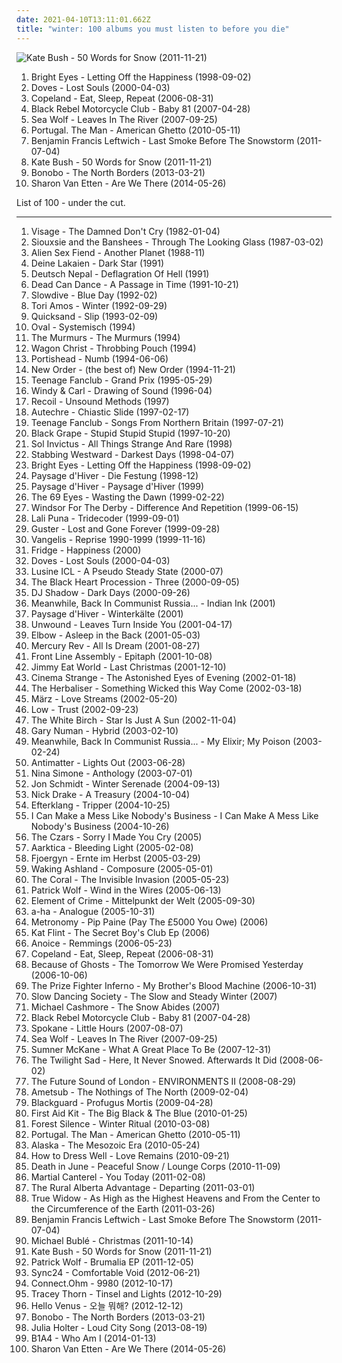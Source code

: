 ```yaml
---
date: 2021-04-10T13:11:01.662Z
title: "winter: 100 albums you must listen to before you die"
---
```

![Kate Bush - 50 Words for Snow (2011-11-21)](http://coverartarchive.org/release/4518b2c0-0091-4780-b31e-6dfc7e1d9cd5/21132684376-500.jpg "Kate Bush - 50 Words for Snow (2011-11-21)")
<ol class="albums">
<li data-cover="https://via.placeholder.com/450" data-tags="indie, emo" role="button">Bright Eyes - Letting Off the Happiness (1998-09-02)</li>
<li data-cover="http://coverartarchive.org/release/81776221-c3ae-4662-8f2f-7a239cbb24af/27974433834-500.jpg" data-tags="indie rock, britpop" role="button">Doves - Lost Souls (2000-04-03)</li>
<li data-cover="http://coverartarchive.org/release/c64999b0-8a0c-4085-96dd-7e4eab22c481/14990985445-500.jpg" data-tags="indie" role="button">Copeland - Eat, Sleep, Repeat (2006-08-31)</li>
<li data-cover="https://img.discogs.com/cfc9e7fd50d7c9c08931869b95f6849a01d0635d/images/spacer.gif" data-tags="indie, rock, indie rock" role="button">Black Rebel Motorcycle Club - Baby 81 (2007-04-28)</li>
<li data-cover="http://coverartarchive.org/release/1f535139-1a00-4da7-89cc-94cb50ceb44d/3886056504-500.jpg" data-tags="indie folk, indie, indie rock, singer-songwriter, autumn" role="button">Sea Wolf - Leaves In The River (2007-09-25)</li>
<li data-cover="http://coverartarchive.org/release/a10f34d5-8afb-460e-b6d5-a442eb7c4a2c/9612740615-500.jpg" data-tags="indie rock" role="button">Portugal. The Man - American Ghetto (2010-05-11)</li>
<li data-cover="http://coverartarchive.org/release/bab7b29e-cedf-4626-913f-e439e0c05ef9/14556222208-500.jpg" data-tags="folk" role="button">Benjamin Francis Leftwich - Last Smoke Before The Snowstorm (2011-07-04)</li>
<li data-cover="http://coverartarchive.org/release/4518b2c0-0091-4780-b31e-6dfc7e1d9cd5/21132684376-500.jpg" data-tags="alternative, art pop, winter" role="button">Kate Bush - 50 Words for Snow (2011-11-21)</li>
<li data-cover="https://img.discogs.com/CQRfbzNYKpXll6yBUz1Ky6WKVjM=/fit-in/600x603/filters:strip_icc():format(jpeg):mode_rgb():quality(90)/discogs-images/R-4349387-1473869117-8469.jpeg.jpg" data-tags="downtempo" role="button">Bonobo - The North Borders (2013-03-21)</li>
<li data-cover="http://coverartarchive.org/release/294ce5a9-a36b-4e41-982e-56f2f94bb581/20346832405-500.jpg" data-tags="folk, indie folk" role="button">Sharon Van Etten - Are We There (2014-05-26)</li>
</ol>
List of 100 - under the cut.
<!-- more -->

_________________

<ol class="albums">
<li data-cover="http://coverartarchive.org/release/c354b401-7722-4297-a26b-0822953fa829/14592166258-500.jpg" data-tags="new wave" role="button">
Visage - The Damned Don't Cry (1982-01-04)
</li>
<li data-cover="http://coverartarchive.org/release/aa258490-4e2e-4395-9da3-064e0c7c9490/24762396589-500.jpg" data-tags="new wave" role="button">
Siouxsie and the Banshees - Through The Looking Glass (1987-03-02)
</li>
<li data-cover="http://coverartarchive.org/release/9465bd64-d234-4496-a0e0-000ee409324c/3201343272-500.jpg" data-tags="industrial" role="button">
Alien Sex Fiend - Another Planet (1988-11)
</li>
<li data-cover="https://via.placeholder.com/450" data-tags="darkwave" role="button">
Deine Lakaien - Dark Star (1991)
</li>
<li data-cover="https://img.discogs.com/XE8JlK6QbctaeaqhM6NowdWjunk=/fit-in/597x600/filters:strip_icc():format(jpeg):mode_rgb():quality(90)/discogs-images/R-105315-1320265971.jpeg.jpg" data-tags="dark ambient, industrial" role="button">
Deutsch Nepal - Deflagration Of Hell (1991)
</li>
<li data-cover="http://coverartarchive.org/release/1d7b01f6-e4c0-3b5d-929b-7e0bf3ce17af/5957781227-500.jpg" data-tags="darkwave, ambient, gothic, 4ad" role="button">
Dead Can Dance - A Passage in Time (1991-10-21)
</li>
<li data-cover="http://coverartarchive.org/release/303d108a-8b3c-4dbe-97bf-e070b5d36d01/3994580625-500.jpg" data-tags="shoegaze" role="button">
Slowdive - Blue Day (1992-02)
</li>
<li data-cover="https://img.discogs.com/vWeYc_m_2FWBlIj7kDovCLzRi2w=/fit-in/600x600/filters:strip_icc():format(jpeg):mode_rgb():quality(90)/discogs-images/R-3233908-1321635138.jpeg.jpg" data-tags="alternative, 90s" role="button">
Tori Amos - Winter (1992-09-29)
</li>
<li data-cover="http://coverartarchive.org/release/03d5aab6-c3f5-483e-8e41-ca99ef7dab32/28641431315-500.jpg" data-tags="rock, post hardcore" role="button">
Quicksand - Slip (1993-02-09)
</li>
<li data-cover="http://coverartarchive.org/release/2e728075-e9fc-49e3-bd01-5a8f37de464a/6485162992-500.jpg" data-tags="ambient, minimal, emd, electronic, experimental" role="button">
Oval - Systemisch (1994)
</li>
<li data-cover="http://coverartarchive.org/release/5941dfb0-209a-4661-9301-ae665b30223d/16110823346-500.jpg" data-tags="pop, acoustic" role="button">
The Murmurs - The Murmurs (1994)
</li>
<li data-cover="https://img.discogs.com/dncLtd56tF7iqt7gTb2w_0WXxAI=/fit-in/600x587/filters:strip_icc():format(jpeg):mode_rgb():quality(90)/discogs-images/R-1332-1275414476.jpeg.jpg" data-tags="electronic, trip-hop" role="button">
Wagon Christ - Throbbing Pouch (1994)
</li>
<li data-cover="http://coverartarchive.org/release/172ddda3-1837-4fd2-8d12-ddd1e70b4c57/9070622875-500.jpg" data-tags="electronic, trip-hop" role="button">
Portishead - Numb (1994-06-06)
</li>
<li data-cover="http://coverartarchive.org/release/983ae253-215e-4f6c-8411-fa7ddcec2d94/19120789325-500.jpg" data-tags="80s, synthpop, electronic, new wave" role="button">
New Order - (the best of) New Order (1994-11-21)
</li>
<li data-cover="https://img.discogs.com/R_DBxpkzS4iv3i4HrTVINHBXVlQ=/fit-in/600x600/filters:strip_icc():format(jpeg):mode_rgb():quality(90)/discogs-images/R-1637459-1233745460.jpeg.jpg" data-tags="power pop, 90s" role="button">
Teenage Fanclub - Grand Prix (1995-05-29)
</li>
<li data-cover="http://coverartarchive.org/release/8d82a733-4389-424e-a28e-6af0b51618b2/16741522206-500.jpg" data-tags="ambient, shoegaze, drone" role="button">
Windy & Carl - Drawing of Sound (1996-04)
</li>
<li data-cover="https://img.discogs.com/ZQkFoHZ_Mub8IYOF_c7O770P40g=/fit-in/450x450/filters:strip_icc():format(jpeg):mode_rgb():quality(90)/discogs-images/R-645215-1142711425.jpeg.jpg" data-tags="electronic" role="button">
Recoil - Unsound Methods (1997)
</li>
<li data-cover="http://coverartarchive.org/release/e382e9a2-8637-4781-a29b-3dac5c991899/3760547066-500.jpg" data-tags="idm" role="button">
Autechre - Chiastic Slide (1997-02-17)
</li>
<li data-cover="https://img.discogs.com/I-oViWD7yaPbPfp-56ogVSe6K8o=/fit-in/600x469/filters:strip_icc():format(jpeg):mode_rgb():quality(90)/discogs-images/R-10404061-1538314922-5725.jpeg.jpg" data-tags="indie, rock, power pop, jangle pop, scottish" role="button">
Teenage Fanclub - Songs From Northern Britain (1997-07-21)
</li>
<li data-cover="http://coverartarchive.org/release/97ee5e25-e39e-40db-9e1b-85cfb681c16d/20580184854-500.jpg" data-tags="rock, winter, alternative dance, where is my bong, collected, steveadams fm, steveadamsfm, music to play on mdma, smell the rot settling in, has me dancing even now" role="button">
Black Grape - Stupid Stupid Stupid (1997-10-20)
</li>
<li data-cover="https://via.placeholder.com/450" data-tags="winter, world serpent, nice nait" role="button">
Sol Invictus - All Things Strange And Rare (1998)
</li>
<li data-cover="https://img.discogs.com/av87ubWpJAYSiWLFe06--27mNms=/fit-in/600x610/filters:strip_icc():format(jpeg):mode_rgb():quality(90)/discogs-images/R-928828-1483750079-3904.jpeg.jpg" data-tags="industrial, industrial rock" role="button">
Stabbing Westward - Darkest Days (1998-04-07)
</li>
<li data-cover="https://via.placeholder.com/450" data-tags="indie, emo" role="button">
Bright Eyes - Letting Off the Happiness (1998-09-02)
</li>
<li data-cover="http://coverartarchive.org/release/4f3105d3-833c-492b-a48f-8a7b428113c0/1638204863-500.jpg" data-tags="ambient, dark ambient" role="button">
Paysage d'Hiver - Die Festung (1998-12)
</li>
<li data-cover="https://img.discogs.com/_RMo-DUcdz986U1fQn5tyo0nNuw=/fit-in/522x804/filters:strip_icc():format(jpeg):mode_rgb():quality(90)/discogs-images/R-707325-1526298115-9165.jpeg.jpg" data-tags="atmospheric black metal" role="button">
Paysage d'Hiver - Paysage d'Hiver (1999)
</li>
<li data-cover="https://img.discogs.com/2Vg9urP_Yt5xg2Zx7fMoDrEIwpk=/fit-in/500x500/filters:strip_icc():format(jpeg):mode_rgb():quality(90)/discogs-images/R-11986454-1526045647-3237.jpeg.jpg" data-tags="gothic, finnish, gothic metal" role="button">
The 69 Eyes - Wasting the Dawn (1999-02-22)
</li>
<li data-cover="http://coverartarchive.org/release/1945e366-189a-4570-b299-8bf9d6e16455/2259847202-500.jpg" data-tags="post-rock, winter, to drift away, young god records" role="button">
Windsor For The Derby - Difference And Repetition (1999-06-15)
</li>
<li data-cover="https://img.discogs.com/oWBCFUnFN7s8FbJ0PLomJvbcQVs=/fit-in/600x599/filters:strip_icc():format(jpeg):mode_rgb():quality(90)/discogs-images/R-23286-1460146787-8425.jpeg.jpg" data-tags="indietronica" role="button">
Lali Puna - Tridecoder (1999-09-01)
</li>
<li data-cover="https://img.discogs.com/nHTpM2iNFe_ieR9WlIT7WYck7WY=/fit-in/600x595/filters:strip_icc():format(jpeg):mode_rgb():quality(90)/discogs-images/R-7860499-1589151037-6233.jpeg.jpg" data-tags="guster" role="button">
Guster - Lost and Gone Forever (1999-09-28)
</li>
<li data-cover="http://coverartarchive.org/release/75d08a78-f7f0-4099-acc8-418f69282d9b/836943618-500.jpg" data-tags="vangelis, soundtrack" role="button">
Vangelis - Reprise 1990-1999 (1999-11-16)
</li>
<li data-cover="https://img.discogs.com/QLoN79nE68-tlgV6BrSEN5T-9tw=/fit-in/600x600/filters:strip_icc():format(jpeg):mode_rgb():quality(90)/discogs-images/R-77560-1291240501.jpeg.jpg" data-tags="ambient" role="button">
Fridge - Happiness (2000)
</li>
<li data-cover="http://coverartarchive.org/release/81776221-c3ae-4662-8f2f-7a239cbb24af/27974433834-500.jpg" data-tags="indie rock, britpop" role="button">
Doves - Lost Souls (2000-04-03)
</li>
<li data-cover="http://coverartarchive.org/release/cd994d58-4f33-4eff-aa30-2bb486685bcb/23919615928-500.jpg" data-tags="idm" role="button">
Lusine ICL - A Pseudo Steady State (2000-07)
</li>
<li data-cover="http://coverartarchive.org/release/f5cc9977-3c0f-40da-b483-8794a5fdee1f/4525765665-500.jpg" data-tags="winter, nice nite" role="button">
The Black Heart Procession - Three (2000-09-05)
</li>
<li data-cover="http://coverartarchive.org/release/4aacec70-87db-457e-96dc-59020c412e46/6212339784-500.jpg" data-tags="electronic, trip-hop, dark, winter, 2000s, for rainy days, nice nait" role="button">
DJ Shadow - Dark Days (2000-09-26)
</li>
<li data-cover="http://coverartarchive.org/release/3f7a84d7-247d-4813-9bae-b1af33890994/1234792383-500.jpg" data-tags="post-rock" role="button">
Meanwhile, Back In Communist Russia... - Indian Ink (2001)
</li>
<li data-cover="http://coverartarchive.org/release/ae1a0e77-5977-45f1-9557-634820859899/2708262058-500.jpg" data-tags="atmospheric black metal, ambient" role="button">
Paysage d'Hiver - Winterkälte (2001)
</li>
<li data-cover="http://coverartarchive.org/release/3b1b7509-7bff-4a95-9ee8-f5e050cf102e/27704658731-500.jpg" data-tags="post-hardcore" role="button">
Unwound - Leaves Turn Inside You (2001-04-17)
</li>
<li data-cover="https://via.placeholder.com/450" data-tags="alternative" role="button">
Elbow - Asleep in the Back (2001-05-03)
</li>
<li data-cover="https://img.discogs.com/OZNzVx8zwpbRtFXXuTGWjnSZIM4=/fit-in/600x590/filters:strip_icc():format(jpeg):mode_rgb():quality(90)/discogs-images/R-2583517-1542933395-8879.jpeg.jpg" data-tags="dream pop, indie rock" role="button">
Mercury Rev - All Is Dream (2001-08-27)
</li>
<li data-cover="https://img.discogs.com/2nwInmj50kkL8Pv5AW3lmLxIhr4=/fit-in/600x595/filters:strip_icc():format(jpeg):mode_rgb():quality(90)/discogs-images/R-6395902-1485607002-9284.png.jpg" data-tags="industrial" role="button">
Front Line Assembly - Epitaph (2001-10-08)
</li>
<li data-cover="http://coverartarchive.org/release/0f37e0bf-5f79-42e8-be0b-1782bc788355/1475380053-500.jpg" data-tags="christmas" role="button">
Jimmy Eat World - Last Christmas (2001-12-10)
</li>
<li data-cover="http://coverartarchive.org/release/28710e46-d422-4b1f-b6e9-c19107e0f625/26099503117-500.jpg" data-tags="deathrock" role="button">
Cinema Strange - The Astonished Eyes of Evening (2002-01-18)
</li>
<li data-cover="https://img.discogs.com/KMM2dRr2pi53sfnL4ILdHDgVvOU=/fit-in/430x421/filters:strip_icc():format(jpeg):mode_rgb():quality(90)/discogs-images/R-1297338-1220216793.jpeg.jpg" data-tags="trip-hop, ninja tune" role="button">
The Herbaliser - Something Wicked this Way Come (2002-03-18)
</li>
<li data-cover="https://img.discogs.com/TIEMf34k2sWNvW6MEcWPbO5on4I=/fit-in/600x544/filters:strip_icc():format(jpeg):mode_rgb():quality(90)/discogs-images/R-45988-1384549653-3131.jpeg.jpg" data-tags="electronic, winter, german, cold, snow, post-revolutionary pop song, avantgarde pop, cold days, first snow, music for cold days" role="button">
März - Love Streams (2002-05-20)
</li>
<li data-cover="http://coverartarchive.org/release/0cd8b400-95e2-4be5-af82-dcf40540cdfa/2960113401-500.jpg" data-tags="slowcore" role="button">
Low - Trust (2002-09-23)
</li>
<li data-cover="https://img.discogs.com/i9584y28ConNp5D5Dh_AIYB996g=/fit-in/474x472/filters:strip_icc():format(jpeg):mode_rgb():quality(90)/discogs-images/R-1030535-1207227733.jpeg.jpg" data-tags="slowcore, post-rock, ambient pop" role="button">
The White Birch - Star Is Just A Sun (2002-11-04)
</li>
<li data-cover="http://coverartarchive.org/release/bab4d458-8b0d-3854-b56c-800535efb678/9045882879-500.jpg" data-tags="industrial, new wave" role="button">
Gary Numan - Hybrid (2003-02-10)
</li>
<li data-cover="https://img.discogs.com/nG3b68OocGn_aSsFZWl1mlXd4fk=/fit-in/600x450/filters:strip_icc():format(jpeg):mode_rgb():quality(90)/discogs-images/R-7976877-1452850990-2073.jpeg.jpg" data-tags="post-rock" role="button">
Meanwhile, Back In Communist Russia... - My Elixir; My Poison (2003-02-24)
</li>
<li data-cover="https://img.discogs.com/yTJ2t-oOJApxEaVPxI_k-iuaL4E=/fit-in/600x600/filters:strip_icc():format(jpeg):mode_rgb():quality(90)/discogs-images/R-5719220-1404862392-1331.jpeg.jpg" data-tags="ambient, darkwave, dark ambient" role="button">
Antimatter - Lights Out (2003-06-28)
</li>
<li data-cover="http://coverartarchive.org/release/8ad974f7-091f-41b7-ae1c-1294b4b32cd5/15089570158-500.jpg" data-tags="jazz, blues" role="button">
Nina Simone - Anthology (2003-07-01)
</li>
<li data-cover="https://img.discogs.com/tZUbIgIOFwGcOdGUMoZq_sihhYs=/fit-in/600x608/filters:strip_icc():format(jpeg):mode_rgb():quality(90)/discogs-images/R-14803942-1581907039-7504.jpeg.jpg" data-tags="piano" role="button">
Jon Schmidt - Winter Serenade (2004-09-13)
</li>
<li data-cover="https://img.discogs.com/Jgb4P2lHL3icqB-nwBds06XMCrM=/fit-in/596x600/filters:strip_icc():format(jpeg):mode_rgb():quality(90)/discogs-images/R-781221-1412774198-3302.jpeg.jpg" data-tags="folk, 70s, singer-songwriter" role="button">
Nick Drake - A Treasury (2004-10-04)
</li>
<li data-cover="https://img.discogs.com/vDrhdpiSCQOv2B2i_eL7O77oHPg=/fit-in/500x446/filters:strip_icc():format(jpeg):mode_rgb():quality(90)/discogs-images/R-339667-1321456005.jpeg.jpg" data-tags="post-rock, electronic" role="button">
Efterklang - Tripper (2004-10-25)
</li>
<li data-cover="http://coverartarchive.org/release/ef77304f-302c-4ab3-8303-79914646e7a9/26411107989-500.jpg" data-tags="constantly in circulation" role="button">
I Can Make a Mess Like Nobody's Business - I Can Make A Mess Like Nobody's Business (2004-10-26)
</li>
<li data-cover="http://coverartarchive.org/release/01e924fd-0c88-447a-b62b-33fb9388106c/27688972155-500.jpg" data-tags="chillout" role="button">
The Czars - Sorry I Made You Cry (2005)
</li>
<li data-cover="http://coverartarchive.org/release/bb2cbfad-1420-498d-82d7-cd5e4ef02e3c/11156564945-500.jpg" data-tags="winter" role="button">
Aarktica - Bleeding Light (2005-02-08)
</li>
<li data-cover="https://img.discogs.com/ScanGejkU_lAutoyfysshlGLCEM=/fit-in/333x300/filters:strip_icc():format(jpeg):mode_rgb():quality(90)/discogs-images/R-2033448-1259787217.gif.jpg" data-tags="black metal" role="button">
Fjoergyn - Ernte im Herbst (2005-03-29)
</li>
<li data-cover="https://img.discogs.com/HeCVoF8Y4QFel9ypPxY6QwVkkng=/fit-in/280x280/filters:strip_icc():format(jpeg):mode_rgb():quality(90)/discogs-images/R-3819928-1345676693-3574.jpeg.jpg" data-tags="discoverockult" role="button">
Waking Ashland - Composure (2005-05-01)
</li>
<li data-cover="http://coverartarchive.org/release/9b401b82-9820-4bbb-b2d7-b6a1b8b38464/13330484042-500.jpg" data-tags="indie rock" role="button">
The Coral - The Invisible Invasion (2005-05-23)
</li>
<li data-cover="https://via.placeholder.com/450" data-tags="indie, singer-songwriter, british" role="button">
Patrick Wolf - Wind in the Wires (2005-06-13)
</li>
<li data-cover="https://img.discogs.com/8L5YZIN096fHanuOwsZePa7eTtA=/fit-in/202x200/filters:strip_icc():format(jpeg):mode_rgb():quality(90)/discogs-images/R-754756-1155478794.jpeg.jpg" data-tags="element of crime" role="button">
Element of Crime - Mittelpunkt der Welt (2005-09-30)
</li>
<li data-cover="http://coverartarchive.org/release/d87a354a-b0eb-44cc-bc09-cc966eb86df2/20833625751-500.jpg" data-tags="pop" role="button">
a-ha - Analogue (2005-10-31)
</li>
<li data-cover="https://via.placeholder.com/450" data-tags="electronic" role="button">
Metronomy - Pip Paine (Pay The £5000 You Owe) (2006)
</li>
<li data-cover="https://via.placeholder.com/450" data-tags="winter, flawless albums" role="button">
Kat Flint - The Secret Boy's Club Ep (2006)
</li>
<li data-cover="http://coverartarchive.org/release/1e90537a-774b-4feb-a39c-35b9ccb0b893/15481200349-500.jpg" data-tags="japanese" role="button">
Anoice - Remmings (2006-05-23)
</li>
<li data-cover="http://coverartarchive.org/release/c64999b0-8a0c-4085-96dd-7e4eab22c481/14990985445-500.jpg" data-tags="indie" role="button">
Copeland - Eat, Sleep, Repeat (2006-08-31)
</li>
<li data-cover="http://coverartarchive.org/release/b0dbc49f-3fff-4a1c-9f2f-8b959eee7b47/9405319837-500.jpg" data-tags="post-rock" role="button">
Because of Ghosts - The Tomorrow We Were Promised Yesterday (2006-10-06)
</li>
<li data-cover="https://img.discogs.com/y3J1BJWu6hxUYGABSHnoVyX1VkA=/fit-in/300x299/filters:strip_icc():format(jpeg):mode_rgb():quality(90)/discogs-images/R-3040332-1312929855.jpeg.jpg" data-tags="acoustic" role="button">
The Prize Fighter Inferno - My Brother's Blood Machine (2006-10-31)
</li>
<li data-cover="http://coverartarchive.org/release/7a7b7dd9-700e-41bf-a5d0-1dca120e2ca7/2904746115-500.jpg" data-tags="ambient, mellow" role="button">
Slow Dancing Society - The Slow and Steady Winter (2007)
</li>
<li data-cover="http://coverartarchive.org/release/3b3ee7b7-a91e-4b70-bcc2-2669d1bf013d/16302212379-500.jpg" data-tags="classical, singer-songwriter" role="button">
Michael Cashmore - The Snow Abides (2007)
</li>
<li data-cover="https://img.discogs.com/cfc9e7fd50d7c9c08931869b95f6849a01d0635d/images/spacer.gif" data-tags="indie, rock, indie rock" role="button">
Black Rebel Motorcycle Club - Baby 81 (2007-04-28)
</li>
<li data-cover="https://img.discogs.com/QbfgqYwWtrY47tZI-ZoNWs9ryCg=/fit-in/598x597/filters:strip_icc():format(jpeg):mode_rgb():quality(90)/discogs-images/R-1059358-1189082821.jpeg.jpg" data-tags="slowcore" role="button">
Spokane - Little Hours (2007-08-07)
</li>
<li data-cover="http://coverartarchive.org/release/1f535139-1a00-4da7-89cc-94cb50ceb44d/3886056504-500.jpg" data-tags="indie folk, indie, indie rock, singer-songwriter, autumn" role="button">
Sea Wolf - Leaves In The River (2007-09-25)
</li>
<li data-cover="http://coverartarchive.org/release/05eaa945-6eb6-4e4b-a74a-e9bb0f2be39f/5817210927-500.jpg" data-tags="instrumental, winter" role="button">
Sumner McKane - What A Great Place To Be (2007-12-31)
</li>
<li data-cover="https://img.discogs.com/k6Q9HpcT0w9TVlKXKLL29cYjWn4=/fit-in/400x414/filters:strip_icc():format(jpeg):mode_rgb():quality(90)/discogs-images/R-1671211-1308318414.gif.jpg" data-tags="winter, bobjebus16 owns this, no waste album, stand out albums of 2008" role="button">
The Twilight Sad - Here, It Never Snowed. Afterwards It Did (2008-06-02)
</li>
<li data-cover="http://coverartarchive.org/release/ad006774-68da-3135-90de-44730d0d2239/22066393640-500.jpg" data-tags="ambient" role="button">
The Future Sound of London - ENVIRONMENTS II (2008-08-29)
</li>
<li data-cover="https://via.placeholder.com/450" data-tags="idm, ambient, glitch, experimental" role="button">
Ametsub - The Nothings of The North (2009-02-04)
</li>
<li data-cover="https://img.discogs.com/tjX1lChioV4W8jP7nRRWCYNvZE0=/fit-in/600x555/filters:strip_icc():format(jpeg):mode_rgb():quality(90)/discogs-images/R-1798530-1279110125.jpeg.jpg" data-tags="folk metal, symphonic melodic death metal" role="button">
Blackguard - Profugus Mortis (2009-04-28)
</li>
<li data-cover="http://coverartarchive.org/release/564dc65d-2d42-4fc9-a28f-e65796716fed/2001762761-500.jpg" data-tags="folk" role="button">
First Aid Kit - The Big Black & The Blue (2010-01-25)
</li>
<li data-cover="http://coverartarchive.org/release/8f726204-800d-4174-995c-a594a937f0b7/2683603256-500.jpg" data-tags="black metal, atmospheric, winter, 2010s, ambient black metal, atmospheric black metal, panik terror" role="button">
Forest Silence - Winter Ritual (2010-03-08)
</li>
<li data-cover="http://coverartarchive.org/release/a10f34d5-8afb-460e-b6d5-a442eb7c4a2c/9612740615-500.jpg" data-tags="indie rock" role="button">
Portugal. The Man - American Ghetto (2010-05-11)
</li>
<li data-cover="http://coverartarchive.org/release/f3a42413-b0a7-43dc-a14b-03f915e8f178/4926638233-500.jpg" data-tags="atmospheric, drum and bass, atmospheric drum and bass, winter, drum'n'bass" role="button">
Alaska - The Mesozoic Era (2010-05-24)
</li>
<li data-cover="http://coverartarchive.org/release/672b0552-385f-400e-9934-eaed8fe770c8/6610332297-500.jpg" data-tags="ambient" role="button">
How to Dress Well - Love Remains (2010-09-21)
</li>
<li data-cover="http://coverartarchive.org/release/ed5c5063-31bd-462c-9f32-2228869b0594/16084014721-500.jpg" data-tags="piano, winter, festivals end as festivals must" role="button">
Death in June - Peaceful Snow / Lounge Corps (2010-11-09)
</li>
<li data-cover="https://img.discogs.com/LfHKN6ST6_38cqfO7dFgByUzYkQ=/fit-in/600x600/filters:strip_icc():format(jpeg):mode_rgb():quality(90)/discogs-images/R-2556319-1294526322.jpeg.jpg" data-tags="new wave, winter, leuven, my gang 11" role="button">
Martial Canterel - You Today (2011-02-08)
</li>
<li data-cover="http://coverartarchive.org/release/10c7388e-0ec1-43f4-8c8e-4a083640bc6e/16466640950-500.jpg" data-tags="indie" role="button">
The Rural Alberta Advantage - Departing (2011-03-01)
</li>
<li data-cover="http://coverartarchive.org/release/4a50be67-15c9-43c4-ae87-9cac28fffe39/5660502401-500.jpg" data-tags="shoegaze" role="button">
True Widow - As High as the Highest Heavens and From the Center to the Circumference of the Earth (2011-03-26)
</li>
<li data-cover="http://coverartarchive.org/release/bab7b29e-cedf-4626-913f-e439e0c05ef9/14556222208-500.jpg" data-tags="folk" role="button">
Benjamin Francis Leftwich - Last Smoke Before The Snowstorm (2011-07-04)
</li>
<li data-cover="http://coverartarchive.org/release/1931b6f1-2940-461f-931f-e2c0adaa755f/4358923410-500.jpg" data-tags="christmas" role="button">
Michael Bublé - Christmas (2011-10-14)
</li>
<li data-cover="http://coverartarchive.org/release/4518b2c0-0091-4780-b31e-6dfc7e1d9cd5/21132684376-500.jpg" data-tags="alternative, art pop, winter" role="button">
Kate Bush - 50 Words for Snow (2011-11-21)
</li>
<li data-cover="https://img.discogs.com/ybF15F4VYoqhNPSD_h9n7P5FeBw=/fit-in/600x536/filters:strip_icc():format(jpeg):mode_rgb():quality(90)/discogs-images/R-3274425-1369346341-7544.jpeg.jpg" data-tags="indie, pop, alternative, winter, patrick wolf, lupercalia" role="button">
Patrick Wolf - Brumalia EP (2011-12-05)
</li>
<li data-cover="http://coverartarchive.org/release/cc675c8d-ce63-4ee4-a122-60c90f1ff282/9632033240-500.jpg" data-tags="ambient" role="button">
Sync24 - Comfortable Void (2012-06-21)
</li>
<li data-cover="https://img.discogs.com/dAEk2t8qSytwgbNX0h2icF0ufco=/fit-in/600x600/filters:strip_icc():format(jpeg):mode_rgb():quality(90)/discogs-images/R-3952156-1354675334-1333.jpeg.jpg" data-tags="ambient, psybient" role="button">
Connect.Ohm - 9980 (2012-10-17)
</li>
<li data-cover="http://coverartarchive.org/release/a6c6d7a9-3093-4c7c-9e41-87a7cf0a38bd/5163933768-500.jpg" data-tags="christmas" role="button">
Tracey Thorn - Tinsel and Lights (2012-10-29)
</li>
<li data-cover="http://coverartarchive.org/release/0a74e612-98f5-4018-9da5-6802f60e3b77/6384943627-500.jpg" data-tags="k-pop" role="button">
Hello Venus - 오늘 뭐해? (2012-12-12)
</li>
<li data-cover="https://img.discogs.com/CQRfbzNYKpXll6yBUz1Ky6WKVjM=/fit-in/600x603/filters:strip_icc():format(jpeg):mode_rgb():quality(90)/discogs-images/R-4349387-1473869117-8469.jpeg.jpg" data-tags="downtempo" role="button">
Bonobo - The North Borders (2013-03-21)
</li>
<li data-cover="http://coverartarchive.org/release/9d1dc16a-a854-4589-b78b-f008af493aac/4871200031-500.jpg" data-tags="art pop, chamber pop" role="button">
Julia Holter - Loud City Song (2013-08-19)
</li>
<li data-cover="http://coverartarchive.org/release/2ae70ad4-1a04-43aa-abfc-33017c24a17e/6206372717-500.jpg" data-tags="k-pop" role="button">
B1A4 - Who Am I (2014-01-13)
</li>
<li data-cover="http://coverartarchive.org/release/294ce5a9-a36b-4e41-982e-56f2f94bb581/20346832405-500.jpg" data-tags="folk, indie folk" role="button">
Sharon Van Etten - Are We There (2014-05-26)
</li>
</ol>